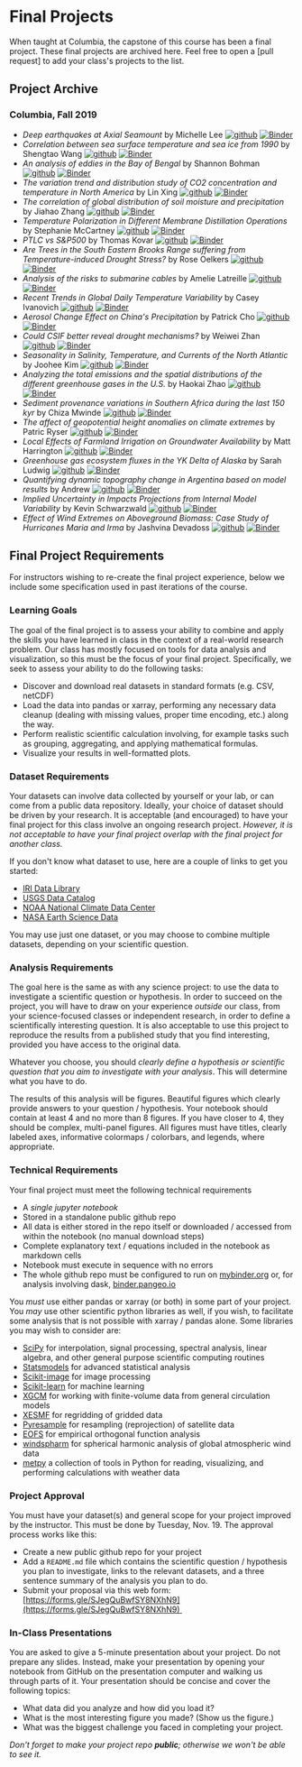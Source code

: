# Final Projects

When taught at Columbia, the capstone of this course has been a final project.
These final projects are archived here.
Feel free to open a [pull request] to add your class's projects to the list.

## Project Archive

### Columbia, Fall 2019

- _Deep earthquakes at Axial Seamount_ by Michelle Lee
  [![github](https://img.shields.io/badge/view-github-green?logo=github)](https://github.com/mkhuulee/RC_Final_Project) [![Binder](https://mybinder.org/badge_logo.svg)](https://mybinder.org/v2/gh/mkhuulee/RC_Final_Project/master)
- _Correlation between sea surface temperature and sea ice from 1990_ by Shengtao Wang
  [![github](https://img.shields.io/badge/view-github-green?logo=github)](https://github.com/wst1997/final_project) [![Binder](https://mybinder.org/badge_logo.svg)](https://mybinder.org/v2/gh/wst1997/final_project/master)
- _An analysis of eddies in the Bay of Bengal_ by Shannon Bohman
  [![github](https://img.shields.io/badge/view-github-green?logo=github)](https://github.com/shannonbohman/Final-Project) [![Binder](https://mybinder.org/badge_logo.svg)](https://mybinder.org/v2/gh/shannonbohman/Final-Project/master)
- _The variation trend and distribution study of CO2 concentration and temperature in North America_ by Lin Xing
  [![github](https://img.shields.io/badge/view-github-green?logo=github)](https://github.com/lx2251/final_project) [![Binder](https://mybinder.org/badge_logo.svg)](https://mybinder.org/v2/gh/lx2251/final_project.git/master)
- _The correlation of global distribution of soil moisture and precipitation_ by Jiahao Zhang
  [![github](https://img.shields.io/badge/view-github-green?logo=github)](https://github.com/Steven19970523/final-project.git) [![Binder](https://mybinder.org/badge_logo.svg)](https://mybinder.org/v2/gh/Steven19970523/final-project.git/master)
- _Temperature Polarization in Different Membrane Distillation Operations_ by Stephanie McCartney
  [![github](https://img.shields.io/badge/view-github-green?logo=github)](https://github.com/sm4386/Project) [![Binder](https://mybinder.org/badge_logo.svg)](https://mybinder.org/v2/gh/sm4386/Project/master)
- _PTLC vs S&P500_ by Thomas Kovar
  [![github](https://img.shields.io/badge/view-github-green?logo=github)](https://github.com/tk2749/Project) [![Binder](https://mybinder.org/badge_logo.svg)](https://mybinder.org/v2/gh/tk2749/Project/master)
- _Are Trees in the South Eastern Brooks Range suffering from Temperature-induced Drought Stress?_ by Rose Oelkers
  [![github](https://img.shields.io/badge/view-github-green?logo=github)](https://github.com/roho91/Final-Project-2019) [![Binder](https://mybinder.org/badge_logo.svg)](https://mybinder.org/v2/gh/roho91/Final-Project-2019/master)
- _Analysis of the risks to submarine cables_ by Amelie Latreille
  [![github](https://img.shields.io/badge/view-github-green?logo=github)](https://github.com/alatreille/my_project) [![Binder](https://mybinder.org/badge_logo.svg)](https://mybinder.org/v2/gh/alatreille/my_project/master)
- _Recent Trends in Global Daily Temperature Variability_ by Casey Ivanovich
  [![github](https://img.shields.io/badge/view-github-green?logo=github)](https://github.com/ccivanovich/RCES-Final_Assignment) [![Binder](https://mybinder.org/badge_logo.svg)](nan)
- _Aerosol Change Effect on China's Precipitation_ by Patrick Cho
  [![github](https://img.shields.io/badge/view-github-green?logo=github)](https://github.com/pgc2113/Research-Computing-Final-Project) [![Binder](https://mybinder.org/badge_logo.svg)](https://mybinder.org/v2/gh/pgc2113/Research-Computing-Final-Project/master)
- _Could CSIF better reveal drought mechanisms?_ by Weiwei Zhan
  [![github](https://img.shields.io/badge/view-github-green?logo=github)](https://github.com/Weiwei047/Final_Project) [![Binder](https://mybinder.org/badge_logo.svg)](https://mybinder.org/v2/gh/Weiwei047/Final_Project/master)
- _Seasonality in Salinity, Temperature, and Currents of the North Atlantic_ by Joohee Kim
  [![github](https://img.shields.io/badge/view-github-green?logo=github)](https://github.com/jk3652/rces-final-project-jkim) [![Binder](https://mybinder.org/badge_logo.svg)](https://binder.pangeo.io/v2/gh/jk3652/rces-final-project-jkim/master)
- _Analyzing the total emissions and the spatial distributions of the different greenhouse gases in the U.S._ by Haokai Zhao
  [![github](https://img.shields.io/badge/view-github-green?logo=github)](https://github.com/hkzhao7/rces-final-project) [![Binder](https://mybinder.org/badge_logo.svg)](https://mybinder.org/v2/gh/hkzhao7/rces-final-project/master)
- _Sediment provenance variations in Southern Africa during the last 150 kyr_ by Chiza Mwinde
  [![github](https://img.shields.io/badge/view-github-green?logo=github)](https://github.com/mwindec/Site_U1474) [![Binder](https://mybinder.org/badge_logo.svg)](https://mybinder.org/v2/gh/mwindec/Site_U1474/master)
- _The affect of geopotential height anomalies on climate extremes_ by Patric Ryser
  [![github](https://img.shields.io/badge/view-github-green?logo=github)](https://github.com/Patricryser/Project.git) [![Binder](https://mybinder.org/badge_logo.svg)](https://mybinder.org/v2/gh/Patricryser/Project/master)
- _Local Effects of Farmland Irrigation on Groundwater Availability_ by Matt Harrington
  [![github](https://img.shields.io/badge/view-github-green?logo=github)](https://github.com/M-Harrington/final_project_ResComp/blob/master/README.md) [![Binder](https://mybinder.org/badge_logo.svg)](https://mybinder.org/v2/gh/M-Harrington/final_project_ResComp/master)
- _Greenhouse gas ecosystem fluxes in the YK Delta of Alaska_ by Sarah Ludwig
  [![github](https://img.shields.io/badge/view-github-green?logo=github)](https://github.com/LuddaLudwig/rces_final_project) [![Binder](https://mybinder.org/badge_logo.svg)](https://mybinder.org/v2/gh/LuddaLudwig/rces_final_project/master)
- _Quantifying dynamic topography change in Argentina based on model results_ by Andrew
  [![github](https://img.shields.io/badge/view-github-green?logo=github)](https://github.com/ahollyday/RCES_final_project/blob/master/Project_proposal_RCES.md) [![Binder](https://mybinder.org/badge_logo.svg)](nan)
- _Implied Uncertainty in Impacts Projections from Internal Model Variability_ by Kevin Schwarzwald
  [![github](https://img.shields.io/badge/view-github-green?logo=github)](https://github.com/ks905383/impact-variability) [![Binder](https://mybinder.org/badge_logo.svg)](https://mybinder.org/v2/gh/ks905383/impact-variability/master)
- _Effect of Wind Extremes on Aboveground Biomass: Case Study of Hurricanes Maria and Irma_ by Jashvina Devadoss
  [![github](https://img.shields.io/badge/view-github-green?logo=github)](https://github.com/jdeva/wind-extremes) [![Binder](https://mybinder.org/badge_logo.svg)](https://mybinder.org/v2/gh/jdeva/wind-extremes/master)

## Final Project Requirements

For instructors wishing to re-create the final project experience, below we include some specification used in past iterations of the course.

### Learning Goals

The goal of the final project is to assess your ability to combine and apply the skills you have learned in class in the context of a real-world research problem. Our class has mostly focused on tools for data analysis and visualization, so this must be the focus of your final project. Specifically, we seek to assess your ability to do the following tasks:

*   Discover and download real datasets in standard formats (e.g. CSV, netCDF)
*   Load the data into pandas or xarray, performing any necessary data cleanup (dealing with missing values, proper time encoding, etc.) along the way.
*   Perform realistic scientific calculation involving, for example tasks such as grouping, aggregating, and applying mathematical formulas.
*   Visualize your results in well-formatted plots.

### Dataset Requirements

Your datasets can involve data collected by yourself or your lab, or can come from a public data repository. Ideally, your choice of dataset should be driven by your research. It is acceptable (and encouraged) to have your final project for this class involve an ongoing research project. _However, it is not acceptable to have your final project overlap with the final project for another class._

If you don't know what dataset to use, here are a couple of links to get you started:

*   [IRI Data Library](http://iridl.ldeo.columbia.edu/)
*   [USGS Data Catalog](https://data.usgs.gov/datacatalog/)
*   [NOAA National Climate Data Center](https://www.ncdc.noaa.gov/)
*   [NASA Earth Science Data](https://earthdata.nasa.gov/)

You may use just one dataset, or you may choose to combine multiple datasets, depending on your scientific question.

### Analysis Requirements

The goal here is the same as with any science project: to use the data to investigate a scientific question or hypothesis. In order to succeed on the project, you will have to draw on your experience _outside_ our class, from your science-focused classes or independent research, in order to define a scientifically interesting question. It is also acceptable to use this project to reproduce the results from a published study that you find interesting, provided you have access to the original data.

Whatever you choose, you should _clearly define a hypothesis or scientific question that you aim to investigate with your analysis_. This will determine what you have to do.

The results of this analysis will be figures. Beautiful figures which clearly provide answers to your question / hypothesis. Your notebook should contain at least 4 and no more than 8 figures. If you have closer to 4, they should be complex, multi-panel figures. All figures must have titles, clearly labeled axes, informative colormaps / colorbars, and legends, where appropriate.

### Technical Requirements

Your final project must meet the following technical requirements

*   A _single jupyter notebook_
*   Stored in a standalone public github repo
*   All data is either stored in the repo itself or downloaded / accessed from within the notebook (no manual download steps)
*   Complete explanatory text / equations included in the notebook as markdown cells
*   Notebook must execute in sequence with no errors
*   The whole github repo must be configured to run on [mybinder.org](https://mybinder.org/) or, for analysis involving dask, [binder.pangeo.io](http://binder.pangeo.io/)

You _must_ use either pandas or xarray (or both) in some part of your project. You _may_ use other scientific python libraries as well, if you wish, to facilitate some analysis that is not possible with xarray / pandas alone. Some libraries you may wish to consider are:

*   [SciPy](https://docs.scipy.org/doc/scipy/reference/) for interpolation, signal processing, spectral analysis, linear algebra, and other general purpose scientific computing routines
*   [Statsmodels](https://github.com/statsmodels/statsmodels) for advanced statistical analysis
*   [Scikit-image](https://scikit-image.org/) for image processing
*   [Scikit-learn](https://scikit-learn.org/stable/) for machine learning
*   [XGCM](https://xgcm.readthedocs.io/en/latest/) for working with finite-volume data from general circulation models
*   [XESMF](https://xesmf.readthedocs.io/en/latest/) for regridding of gridded data
*   [Pyresample](https://pyresample.readthedocs.io/en/latest/) for resampling (reprojection) of satellite data
*   [EOFS](https://ajdawson.github.io/eofs/) for empirical orthogonal function analysis
*   [windspharm](https://ajdawson.github.io/windspharm/latest/) for spherical harmonic analysis of global atmospheric wind data
*   [metpy](https://unidata.github.io/MetPy/latest/index.html) a collection of tools in Python for reading, visualizing, and performing calculations with weather data

### Project Approval

You must have your dataset(s) and general scope for your project improved by the instructor. This must be done by Tuesday, Nov. 19. The approval process works like this:

*   Create a new public github repo for your project
*   Add a `README.md` file which contains the scientific question / hypothesis you plan to investigate, links to the relevant datasets, and a three sentence summary of the analysis you plan to do.
*   Submit your proposal via this web form: [https://forms.gle/SJegQuBwfSY8NXhN9](https://forms.gle/SJegQuBwfSY8NXhN9) 

### In-Class Presentations

You are asked to give a 5-minute presentation about your project. Do not prepare any slides. Instead, make your presentation by opening your notebook from GitHub on the presentation computer and walking us through parts of it. Your presentation should be concise and cover the following topics:

*   What data did you analyze and how did you load it?
*   What is the most interesting figure you made? (Show us the figure.)
*   What was the biggest challenge you faced in completing your project.

_Don't forget to make your project repo **public**; otherwise we won't be able to see it._
